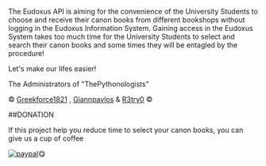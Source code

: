 
The Eudoxus API is aiming for the convenience of the University Students to choose and receive their canon books from different bookshops without logging in the Eudoxus Information System. Gaining access in the Eudoxus System takes too much time for the University Students to select and search their canon books and some times they will be entagled by the procedure!

Let's make our lifes easier!

The Administrators of "ThePythonologists"

© [Greekforce1821](https://github.com/Greekforce1821) , [Giannpavlos](https://github.com/Giannpavlos) & [R3try0](https://github.com/R3try0) ©


##DONATION

If this project help you reduce time to select your canon books, you can give us a cup of coffee 


[![paypal](https://www.paypalobjects.com/en_US/i/btn/btn_donateCC_LG.gif)](https://www.paypal.com/paypalme/greekforce1821)😋
